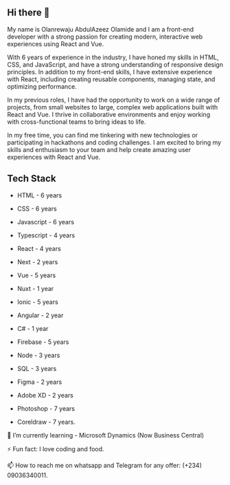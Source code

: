## Hi there 👋 

My name is Olanrewaju AbdulAzeez Olamide and I am a front-end developer with a strong passion for creating modern, interactive web experiences using React and Vue.

With 6 years of experience in the industry, I have honed my skills in HTML, CSS, and JavaScript, and have a strong understanding of responsive design principles. In addition to my front-end skills, I have extensive experience with React, including creating reusable components, managing state, and optimizing performance.

In my previous roles, I have had the opportunity to work on a wide range of projects, from small websites to large, complex web applications built with React and Vue. I thrive in collaborative environments and enjoy working with cross-functional teams to bring ideas to life.

In my free time, you can find me tinkering with new technologies or participating in hackathons and coding challenges. I am excited to bring my skills and enthusiasm to your team and help create amazing user experiences with React and Vue.


## Tech Stack
- HTML                  - 6 years
- CSS                   - 6 years
- Javascript            - 6 years
- Typescript            - 4 years
- React                 - 4 years
- Next                  - 2 years
- Vue                   - 5 years
- Nuxt                  - 1 year
- Ionic                 - 5 years
- Angular               - 2 year
- C#                    - 1 year

- Firebase              - 5 years
- Node                  - 3 years
- SQL                   - 3 years

- Figma                 - 2 years
- Adobe XD              - 2 years
- Photoshop             - 7 years
- Coreldraw             - 7 years.


🌱 I’m currently learning - Microsoft Dynamics (Now Business Central)

⚡ Fun fact: I love coding and food.

📫 How to reach me on whatsapp and Telegram for any offer: (+234) 09036340011.

